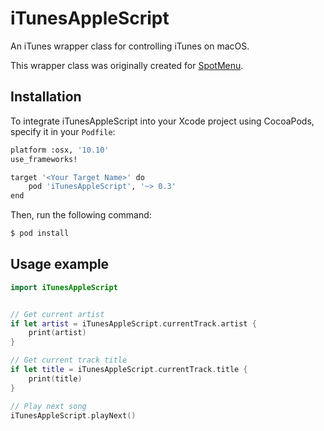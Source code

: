 # iTunesAppleScript
An iTunes wrapper class for controlling iTunes on macOS.

This wrapper class was originally created for [SpotMenu](https://github.com/kmikiy/SpotMenu).

## Installation

To integrate iTunesAppleScript into your Xcode project using CocoaPods, specify it in your `Podfile`:

```sh
platform :osx, '10.10'
use_frameworks!

target '<Your Target Name>' do
    pod 'iTunesAppleScript', '~> 0.3'
end
```

Then, run the following command:

```sh
$ pod install
```
## Usage example

```swift
import iTunesAppleScript


// Get current artist
if let artist = iTunesAppleScript.currentTrack.artist {
    print(artist)
}

// Get current track title
if let title = iTunesAppleScript.currentTrack.title {
    print(title)
}

// Play next song
iTunesAppleScript.playNext()
```


